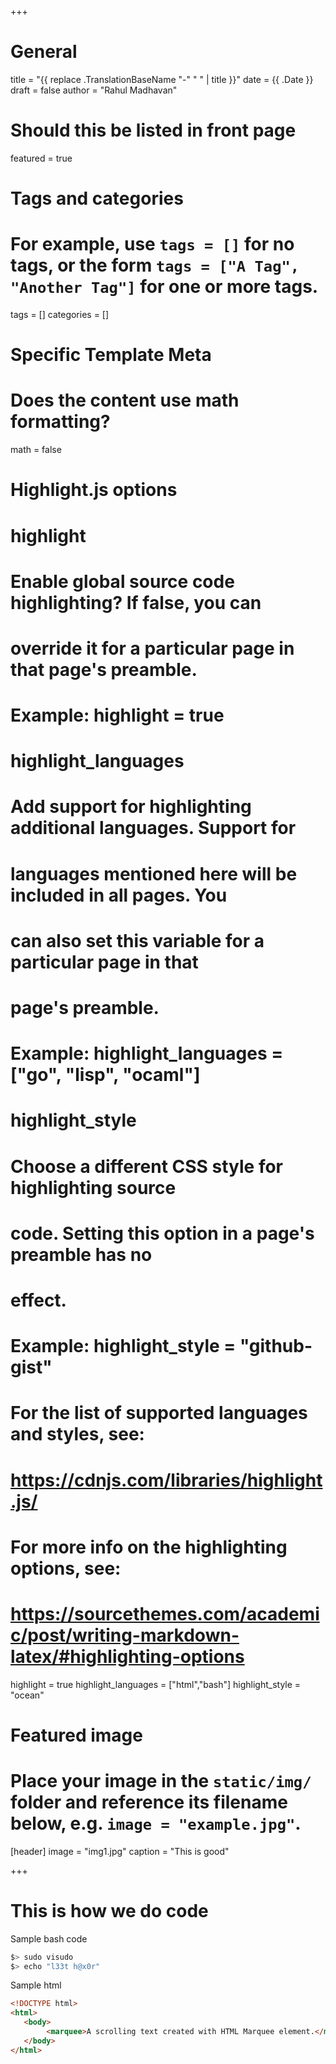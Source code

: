 +++
# General
title = "{{ replace .TranslationBaseName "-" " " | title }}"
date = {{ .Date }}
draft = false
author = "Rahul Madhavan"

# Should this be listed in front page
featured = true


# Tags and categories
# For example, use `tags = []` for no tags, or the form `tags = ["A Tag", "Another Tag"]` for one or more tags.
tags = []
categories = []

# Specific Template Meta

# Does the content use math formatting?
math = false

# Highlight.js options
#   highlight
#     Enable global source code highlighting?  If false, you can
#     override it for a particular page in that page's preamble.
#
#     Example: highlight = true
#
#   highlight_languages
#     Add support for highlighting additional languages. Support for
#     languages mentioned here will be included in all pages. You
#     can also set this variable for a particular page in that
#     page's preamble.
#
#     Example: highlight_languages = ["go", "lisp", "ocaml"]
#
#   highlight_style
#     Choose a different CSS style for highlighting source
#     code. Setting this option in a page's preamble has no
#     effect.
#
#     Example: highlight_style = "github-gist"
#
#   For the list of supported languages and styles, see:
#   https://cdnjs.com/libraries/highlight.js/
#
#   For more info on the highlighting options, see:
#   https://sourcethemes.com/academic/post/writing-markdown-latex/#highlighting-options
highlight = true
highlight_languages = ["html","bash"]
highlight_style = "ocean"


# Featured image
# Place your image in the `static/img/` folder and reference its filename below, e.g. `image = "example.jpg"`.
[header]
image = "img1.jpg"
caption = "This is good"


+++

# This is how we do code
Sample bash code
```bash
$> sudo visudo
$> echo "l33t h@x0r"
```

Sample html
```html
<!DOCTYPE html>
<html>
   <body>
        <marquee>A scrolling text created with HTML Marquee element.</marquee>
   </body>
</html>
```
